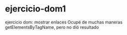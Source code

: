 # ejercicio-dom1
ejercicio dom: mostrar enlaces 
Ocupé de muchas maneras getElementsByTagName, pero no dió resultado
